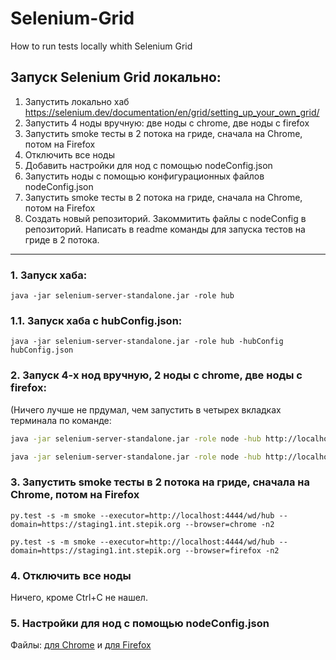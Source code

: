 # Selenium-Grid
How to run tests locally whith Selenium Grid

## Запуск Selenium Grid локально:
1. Запустить локально хаб https://selenium.dev/documentation/en/grid/setting_up_your_own_grid/
2. Запустить 4 ноды вручную: две ноды с chrome, две ноды c firefox
3. Запустить smoke тесты в 2 потока на гриде, сначала на Chrome, потом на Firefox
4. Отключить все ноды
5. Добавить настройки для нод с помощью nodeConfig.json
6. Запустить ноды с помощью конфигурационных файлов nodeConfig.json
7. Запустить smoke тесты в 2 потока на гриде, сначала на Chrome, потом на Firefox
8. Создать новый репозиторий. Закоммитить файлы с nodeConfig в репозиторий. Написать в readme команды для запуска тестов на гриде в 2 потока.


------------------------

### 1. Запуск хаба:

`java -jar selenium-server-standalone.jar -role hub`

### 1.1. Запуск хаба с hubConfig.json:

`java -jar selenium-server-standalone.jar -role hub -hubConfig hubConfig.json`

### 2. Запуск 4-х нод вручную, 2 ноды с chrome, две ноды c firefox:
(Ничего лучше не прдумал, чем запустить в четырех вкладках терминала по команде:
```bash
java -jar selenium-server-standalone.jar -role node -hub http://localhost:4444 -browser browserName=chrome

java -jar selenium-server-standalone.jar -role node -hub http://localhost:4444 -browser browserName=firefox

```

### 3. Запустить smoke тесты в 2 потока на гриде, сначала на Chrome, потом на Firefox
```
py.test -s -m smoke --executor=http://localhost:4444/wd/hub --domain=https://staging1.int.stepik.org --browser=chrome -n2

py.test -s -m smoke --executor=http://localhost:4444/wd/hub --domain=https://staging1.int.stepik.org --browser=firefox -n2
```

### 4. Отключить все ноды
Ничего, кроме Ctrl+C не нашел.

### 5. Настройки для нод с помощью nodeConfig.json
Файлы: [для Chrome](cromeNodeConfig.json) и [для Firefox](firefoxNodeConfig.json)


